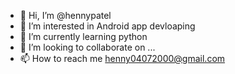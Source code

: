 - 👋 Hi, I’m @hennypatel
- 👀 I’m interested in Android app devloaping
- 🌱 I’m currently learning python
- 💞️ I’m looking to collaborate on ...
- 📫 How to reach me henny04072000@gmail.com

<!---
hennypatel/hennypatel is a ✨ special ✨ repository because its `README.md` (this file) appears on your GitHub profile.
You can click the Preview link to take a look at your changes.
--->
